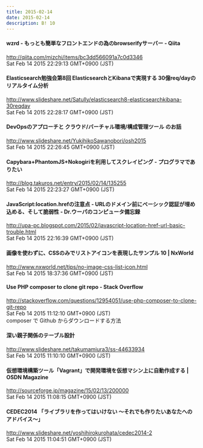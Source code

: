 ```yaml
---
title: 2015-02-14
date: 2015-02-14
description: B! 10
---
```


#### wzrd - もっとも簡単なフロントエンドの為のbrowserifyサーバー - Qiita
http://qiita.com/mizchi/items/bc3dd566091a7c0d3346<br>
Sat Feb 14 2015 22:29:13 GMT+0900 (JST)<br>


#### Elasticsearch勉強会第8回 ElasticsearchとKibanaで実現する 30億req/dayのリアルタイム分析
http://www.slideshare.net/Satully/elasticsearch8-elasticsearchkibana-30reqday<br>
Sat Feb 14 2015 22:28:17 GMT+0900 (JST)<br>


#### DevOpsのアプローチと クラウド/バーチャル環境/構成管理ツール のお話
http://www.slideshare.net/YukihikoSawanobori/osh2015<br>
Sat Feb 14 2015 22:26:45 GMT+0900 (JST)<br>


#### Capybara+PhantomJS+Nokogiriを利用してスクレイピング - プログラマでありたい
http://blog.takuros.net/entry/2015/02/14/135255<br>
Sat Feb 14 2015 22:23:27 GMT+0900 (JST)<br>


#### JavaScript:location.hrefの注意点 - URLのドメイン前にベーシック認証が埋め込める、そして脆弱性        -         Dr.ウーパのコンピュータ備忘録
http://upa-pc.blogspot.com/2015/02/javascript-location-href-url-basic-trouble.html<br>
Sat Feb 14 2015 22:16:39 GMT+0900 (JST)<br>


#### 画像を使わずに、CSSのみでリストアイコンを表現したサンプル 10 | NxWorld
http://www.nxworld.net/tips/no-image-css-list-icon.html<br>
Sat Feb 14 2015 18:37:36 GMT+0900 (JST)<br>


#### Use PHP composer to clone git repo - Stack Overflow
http://stackoverflow.com/questions/12954051/use-php-composer-to-clone-git-repo<br>
Sat Feb 14 2015 11:12:10 GMT+0900 (JST)<br>
composer で Github からダウンロードする方法


#### 深い親子関係のテーブル設計
http://www.slideshare.net/takumamiura3/ss-44633934<br>
Sat Feb 14 2015 11:10:10 GMT+0900 (JST)<br>


#### 仮想環境構築ツール「Vagrant」で開発環境を仮想マシン上に自動作成する | OSDN Magazine
http://sourceforge.jp/magazine/15/02/13/200000<br>
Sat Feb 14 2015 11:08:15 GMT+0900 (JST)<br>


#### CEDEC2014 「ライブラリを作ってはいけない ～それでも作りたいあなたへのアドバイス～」
http://www.slideshare.net/yoshihirokurohata/cedec2014-2<br>
Sat Feb 14 2015 11:04:51 GMT+0900 (JST)<br>


